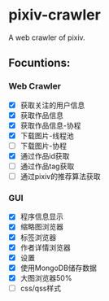 ﻿# pixiv-crawler
A web crawler of pixiv.
## Focuntions:
### Web Crawler
  - [x] 获取关注的用户信息
  - [x] 获取作品信息
  - [x] 获取作品信息-协程
  - [x] 下载图片-线程池
  - [ ] 下载图片-协程
  - [x] 通过作品id获取
  - [ ] 通过作品tag获取
  - [ ] 通过pixiv的推荐算法获取
### GUI
  - [x] 程序信息显示
  - [x] 缩略图浏览器
  - [x] 标签浏览器
  - [x] 作者详情浏览器
  - [x] 设置
  - [x] 使用MongoDB储存数据
  - [x] 大图浏览器50%
  - [ ] css/qss样式

